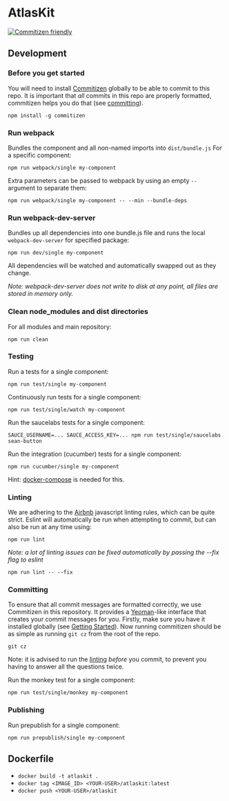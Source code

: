 # AtlasKit
[![Commitizen friendly](https://img.shields.io/badge/commitizen-friendly-brightgreen.svg)](http://commitizen.github.io/cz-cli/)


## Development

### Before you get started
You will need to install [Commitizen](https://github.com/commitizen/cz-cli) globally to be able to commit to this repo. It is important that *all* commits in this repo are properly formatted, commitizen helps you do that (see [committing](#committing)).

```
npm install -g commitizen
```

### Run webpack
Bundles the component and all non-named imports into `dist/bundle.js`
For a specific component:

```
npm run webpack/single my-component
```
Extra parameters can be passed to webpack by using an empty `--` argument to separate them:

```
npm run webpack/single my-component -- --min --bundle-deps
```
### Run webpack-dev-server
Bundles up all dependencies into one bundle.js file and runs the local `webpack-dev-server` for specified package:

```
npm run dev/single my-component
```
All dependencies will be watched and automatically swapped out as they change.

*Note: webpack-dev-server does not write to disk at any point, all files are stored in memory only.*
### Clean node_modules and dist directories
For all modules and main repository:

```
npm run clean
```

### Testing
Run a tests for a single component:

```
npm run test/single my-component
```

Continuously run tests for a single component:

```
npm run test/single/watch my-component
```

Run the saucelabs tests for a single component:

```
SAUCE_USERNAME=... SAUCE_ACCESS_KEY=... npm run test/single/saucelabs sean-button
```

Run the integration (cucumber) tests for a single component:

```
npm run cucumber/single my-component
```

Hint: [docker-compose](https://docs.docker.com/compose/) is needed for this.

### Linting
We are adhering to the [Airbnb](https://github.com/airbnb/javascript) javascript linting rules, which can be quite strict. Eslint will automatically be run when attempting to commit, but can also be run at any time using:

```
npm run lint
```
*Note: a lot of linting issues can be fixed automatically by passing the --fix flag to eslint*

```
npm run lint -- --fix
```
### Committing
To ensure that all commit messages are formatted correctly, we use Commitizen in this repository. It provides a [Yeoman](http://yeoman.io/)-like interface that creates your commit messages for you. Firstly, make sure you have it installed globally (see [Getting Started](#before-you-get-started)). Now running commitizen should be as simple as running `git cz` from the root of the repo.

```
git cz
```
Note: it is advised to run the [linting](#linting) *before* you commit, to prevent you having to answer all the questions twice.

Run the monkey test for a single component:

```
npm run test/single/monkey my-component
```

### Publishing
Run prepublish for a single component:

```
npm run prepublish/single my-component
```

## Dockerfile
* `docker build -t atlaskit .`
* `docker tag <IMAGE_ID> <YOUR-USER>/atlaskit:latest`
* `docker push <YOUR-USER>/atlaskit`

